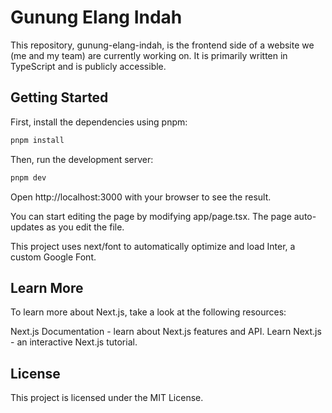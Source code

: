 # Gunung Elang Indah

This repository, gunung-elang-indah, is the frontend side of a website we (me and my team) are currently working on. It is primarily written in TypeScript and is publicly accessible.

## Getting Started

First, install the dependencies using pnpm:

```bash
pnpm install
```

Then, run the development server:

```bash
pnpm dev
```
Open http://localhost:3000 with your browser to see the result.

You can start editing the page by modifying app/page.tsx. The page auto-updates as you edit the file.

This project uses next/font to automatically optimize and load Inter, a custom Google Font.

## Learn More
To learn more about Next.js, take a look at the following resources:

Next.js Documentation - learn about Next.js features and API.
Learn Next.js - an interactive Next.js tutorial.

## License
This project is licensed under the MIT License.
